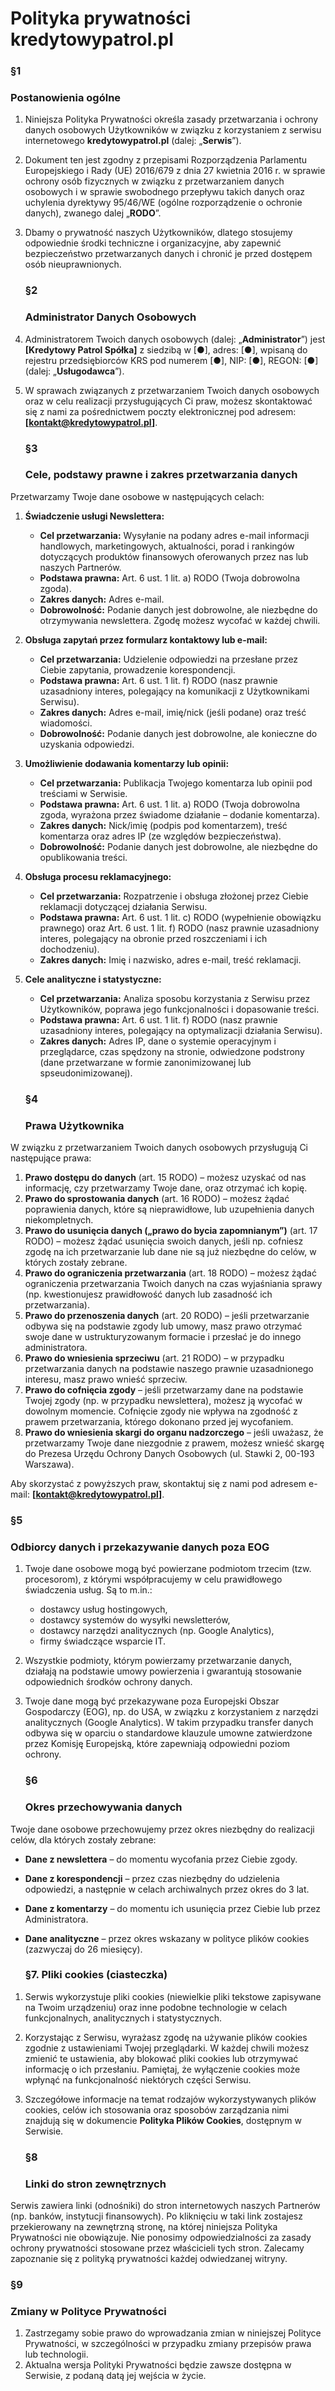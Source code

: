 # **Polityka prywatności kredytowypatrol.pl**

### **§1**

### **Postanowienia ogólne**

1. Niniejsza Polityka Prywatności określa zasady przetwarzania i ochrony danych osobowych Użytkowników w związku z korzystaniem z serwisu internetowego **kredytowypatrol.pl** (dalej: „**Serwis**”).  
2. Dokument ten jest zgodny z przepisami Rozporządzenia Parlamentu Europejskiego i Rady (UE) 2016/679 z dnia 27 kwietnia 2016 r. w sprawie ochrony osób fizycznych w związku z przetwarzaniem danych osobowych i w sprawie swobodnego przepływu takich danych oraz uchylenia dyrektywy 95/46/WE (ogólne rozporządzenie o ochronie danych), zwanego dalej „**RODO**”.  
3. Dbamy o prywatność naszych Użytkowników, dlatego stosujemy odpowiednie środki techniczne i organizacyjne, aby zapewnić bezpieczeństwo przetwarzanych danych i chronić je przed dostępem osób nieuprawnionych.

   ### **§2**

   ### **Administrator Danych Osobowych**

1. Administratorem Twoich danych osobowych (dalej: „**Administrator**”) jest **\[Kredytowy Patrol Spółka\]** z siedzibą w \[●\], adres: \[●\], wpisaną do rejestru przedsiębiorców KRS pod numerem \[●\], NIP: \[●\], REGON: \[●\] (dalej: „**Usługodawca**”).  
2. W sprawach związanych z przetwarzaniem Twoich danych osobowych oraz w celu realizacji przysługujących Ci praw, możesz skontaktować się z nami za pośrednictwem poczty elektronicznej pod adresem: **\[kontakt@kredytowypatrol.pl\]**.

   ### **§3** 

   ### **Cele, podstawy prawne i zakres przetwarzania danych**

Przetwarzamy Twoje dane osobowe w następujących celach:

1. **Świadczenie usługi Newslettera:**  
   * **Cel przetwarzania:** Wysyłanie na podany adres e-mail informacji handlowych, marketingowych, aktualności, porad i rankingów dotyczących produktów finansowych oferowanych przez nas lub naszych Partnerów.  
   * **Podstawa prawna:** Art. 6 ust. 1 lit. a) RODO (Twoja dobrowolna zgoda).  
   * **Zakres danych:** Adres e-mail.  
   * **Dobrowolność:** Podanie danych jest dobrowolne, ale niezbędne do otrzymywania newslettera. Zgodę możesz wycofać w każdej chwili.  
2. **Obsługa zapytań przez formularz kontaktowy lub e-mail:**  
   * **Cel przetwarzania:** Udzielenie odpowiedzi na przesłane przez Ciebie zapytania, prowadzenie korespondencji.  
   * **Podstawa prawna:** Art. 6 ust. 1 lit. f) RODO (nasz prawnie uzasadniony interes, polegający na komunikacji z Użytkownikami Serwisu).  
   * **Zakres danych:** Adres e-mail, imię/nick (jeśli podane) oraz treść wiadomości.  
   * **Dobrowolność:** Podanie danych jest dobrowolne, ale konieczne do uzyskania odpowiedzi.  
3. **Umożliwienie dodawania komentarzy lub opinii:**  
   * **Cel przetwarzania:** Publikacja Twojego komentarza lub opinii pod treściami w Serwisie.  
   * **Podstawa prawna:** Art. 6 ust. 1 lit. a) RODO (Twoja dobrowolna zgoda, wyrażona przez świadome działanie – dodanie komentarza).  
   * **Zakres danych:** Nick/imię (podpis pod komentarzem), treść komentarza oraz adres IP (ze względów bezpieczeństwa).  
   * **Dobrowolność:** Podanie danych jest dobrowolne, ale niezbędne do opublikowania treści.  
4. **Obsługa procesu reklamacyjnego:**  
   * **Cel przetwarzania:** Rozpatrzenie i obsługa złożonej przez Ciebie reklamacji dotyczącej działania Serwisu.  
   * **Podstawa prawna:** Art. 6 ust. 1 lit. c) RODO (wypełnienie obowiązku prawnego) oraz Art. 6 ust. 1 lit. f) RODO (nasz prawnie uzasadniony interes, polegający na obronie przed roszczeniami i ich dochodzeniu).  
   * **Zakres danych:** Imię i nazwisko, adres e-mail, treść reklamacji.  
5. **Cele analityczne i statystyczne:**  
   * **Cel przetwarzania:** Analiza sposobu korzystania z Serwisu przez Użytkowników, poprawa jego funkcjonalności i dopasowanie treści.  
   * **Podstawa prawna:** Art. 6 ust. 1 lit. f) RODO (nasz prawnie uzasadniony interes, polegający na optymalizacji działania Serwisu).  
   * **Zakres danych:** Adres IP, dane o systemie operacyjnym i przeglądarce, czas spędzony na stronie, odwiedzone podstrony (dane przetwarzane w formie zanonimizowanej lub spseudonimizowanej).

   ### **§4** 

   ### **Prawa Użytkownika**

W związku z przetwarzaniem Twoich danych osobowych przysługują Ci następujące prawa:

1. **Prawo dostępu do danych** (art. 15 RODO) – możesz uzyskać od nas informację, czy przetwarzamy Twoje dane, oraz otrzymać ich kopię.  
2. **Prawo do sprostowania danych** (art. 16 RODO) – możesz żądać poprawienia danych, które są nieprawidłowe, lub uzupełnienia danych niekompletnych.  
3. **Prawo do usunięcia danych („prawo do bycia zapomnianym”)** (art. 17 RODO) – możesz żądać usunięcia swoich danych, jeśli np. cofniesz zgodę na ich przetwarzanie lub dane nie są już niezbędne do celów, w których zostały zebrane.  
4. **Prawo do ograniczenia przetwarzania** (art. 18 RODO) – możesz żądać ograniczenia przetwarzania Twoich danych na czas wyjaśniania sprawy (np. kwestionujesz prawidłowość danych lub zasadność ich przetwarzania).  
5. **Prawo do przenoszenia danych** (art. 20 RODO) – jeśli przetwarzanie odbywa się na podstawie zgody lub umowy, masz prawo otrzymać swoje dane w ustrukturyzowanym formacie i przesłać je do innego administratora.  
6. **Prawo do wniesienia sprzeciwu** (art. 21 RODO) – w przypadku przetwarzania danych na podstawie naszego prawnie uzasadnionego interesu, masz prawo wnieść sprzeciw.  
7. **Prawo do cofnięcia zgody** – jeśli przetwarzamy dane na podstawie Twojej zgody (np. w przypadku newslettera), możesz ją wycofać w dowolnym momencie. Cofnięcie zgody nie wpływa na zgodność z prawem przetwarzania, którego dokonano przed jej wycofaniem.  
8. **Prawo do wniesienia skargi do organu nadzorczego** – jeśli uważasz, że przetwarzamy Twoje dane niezgodnie z prawem, możesz wnieść skargę do Prezesa Urzędu Ochrony Danych Osobowych (ul. Stawki 2, 00-193 Warszawa).

Aby skorzystać z powyższych praw, skontaktuj się z nami pod adresem e-mail: **\[kontakt@kredytowypatrol.pl\]**.

### **§5** 

### **Odbiorcy danych i przekazywanie danych poza EOG**

1. Twoje dane osobowe mogą być powierzane podmiotom trzecim (tzw. procesorom), z którymi współpracujemy w celu prawidłowego świadczenia usług. Są to m.in.:  
   * dostawcy usług hostingowych,  
   * dostawcy systemów do wysyłki newsletterów,  
   * dostawcy narzędzi analitycznych (np. Google Analytics),  
   * firmy świadczące wsparcie IT.  
2. Wszystkie podmioty, którym powierzamy przetwarzanie danych, działają na podstawie umowy powierzenia i gwarantują stosowanie odpowiednich środków ochrony danych.  
3. Twoje dane mogą być przekazywane poza Europejski Obszar Gospodarczy (EOG), np. do USA, w związku z korzystaniem z narzędzi analitycznych (Google Analytics). W takim przypadku transfer danych odbywa się w oparciu o standardowe klauzule umowne zatwierdzone przez Komisję Europejską, które zapewniają odpowiedni poziom ochrony.

   ### **§6**

   ### **Okres przechowywania danych**

Twoje dane osobowe przechowujemy przez okres niezbędny do realizacji celów, dla których zostały zebrane:

* **Dane z newslettera** – do momentu wycofania przez Ciebie zgody.  
* **Dane z korespondencji** – przez czas niezbędny do udzielenia odpowiedzi, a następnie w celach archiwalnych przez okres do 3 lat.  
* **Dane z komentarzy** – do momentu ich usunięcia przez Ciebie lub przez Administratora.  
* **Dane analityczne** – przez okres wskazany w polityce plików cookies (zazwyczaj do 26 miesięcy).

  ### **§7. Pliki cookies (ciasteczka)**

1. Serwis wykorzystuje pliki cookies (niewielkie pliki tekstowe zapisywane na Twoim urządzeniu) oraz inne podobne technologie w celach funkcjonalnych, analitycznych i statystycznych.  
2. Korzystając z Serwisu, wyrażasz zgodę na używanie plików cookies zgodnie z ustawieniami Twojej przeglądarki. W każdej chwili możesz zmienić te ustawienia, aby blokować pliki cookies lub otrzymywać informację o ich przesłaniu. Pamiętaj, że wyłączenie cookies może wpłynąć na funkcjonalność niektórych części Serwisu.  
3. Szczegółowe informacje na temat rodzajów wykorzystywanych plików cookies, celów ich stosowania oraz sposobów zarządzania nimi znajdują się w dokumencie **Polityka Plików Cookies**, dostępnym w Serwisie.

   ### **§8**

   ### **Linki do stron zewnętrznych**

Serwis zawiera linki (odnośniki) do stron internetowych naszych Partnerów (np. banków, instytucji finansowych). Po kliknięciu w taki link zostajesz przekierowany na zewnętrzną stronę, na której niniejsza Polityka Prywatności nie obowiązuje. Nie ponosimy odpowiedzialności za zasady ochrony prywatności stosowane przez właścicieli tych stron. Zalecamy zapoznanie się z polityką prywatności każdej odwiedzanej witryny.

### **§9** 

### **Zmiany w Polityce Prywatności**

1. Zastrzegamy sobie prawo do wprowadzania zmian w niniejszej Polityce Prywatności, w szczególności w przypadku zmiany przepisów prawa lub technologii.  
2. Aktualna wersja Polityki Prywatności będzie zawsze dostępna w Serwisie, z podaną datą jej wejścia w życie.  
   